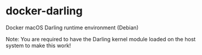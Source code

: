 # docker-darling

Docker macOS Darling runtime environment (Debian)

Note: You are required to have the Darling kernel module loaded on the host system to make this work!
